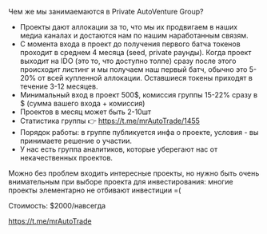 Чем же мы занимаемаются в Private AutoVenture Group?
- Проекты дают аллокации за то, что мы их продвигаем в наших медиа каналах и достаются нам по нашим наработанным связям.
- С момента входа в проект до получения первого батча токенов проходит в среднем 4 месяца (seed, private раунды). Когда проект выходит на IDO (это то, что доступно толпе) сразу после этого происходит листинг и мы получаем наш первый батч, обычно это 5-20% от всей купленной аллокации. Оставшиеся токены приходят в течение 3-12 месяцев.
- Минимальный вход в проект 500$, комиссия группы 15-22% сразу в $ (сумма вашего входа + комиссия)
- Проектов в месяц может быть 2-10шт
- Статистика группы 👉 https://t.me/mrAutoTrade/1455
- Порядок работы: в группе публикуется инфа о проекте, условия - вы принимаете решение о участии. 
- У нас есть группа аналитиков, которые уберегают нас от некачественных проектов.

Можно без проблем входить интересные проекты, но нужно быть очень внимательным при выборе проекта для инвестирования: многие проекты элементарно не отбивают инвестиции =(

Стоимость: $2000/навсегда

https://t.me/mrAutoTrade